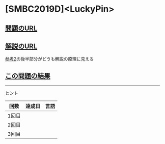 # \[SMBC2019D\]\<LuckyPin\>

## [問題のURL](https://atcoder.jp/contests/sumitrust2019/tasks/sumitb2019_d)

## [解説のURL](https://blog.hamayanhamayan.com/entry/2019/12/03/225048)

[参考2](https://zenn.dev/wapa5pow/articles/sumitrust2019-d-8d88ebe64f86d5d22bd4)の後半部分がどうも解説の原理に見える

## [この問題の結果](https://atcoder.jp/contests/sumitrust2019/submissions?f.Task=sumitb2019_d&f.LanguageName=C%2B%2B&f.Status=AC&f.User=)

---

ヒント

| 回数 | 達成日 | 言語 |
| --- | ----- | ---- |
| 1回目 |  |  |
| 2回目 |  |  |
| 3回目 |  |  |

